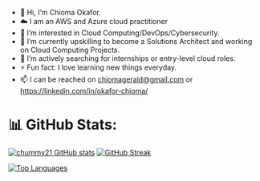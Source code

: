 - 👋 Hi, I’m Chioma Okafor. 
- ☁️ I am an AWS and Azure cloud practitioner
- 👀 I’m interested in Cloud Computing/DevOps/Cybersecurity.
- 🌱 I’m currently upskilling to become a Solutions Architect and working on Cloud Computing Projects.
- 💞️ I’m actively searching for internships or entry-level cloud roles.
- ⚡ Fun fact: I love learning new things everyday. 
- 📫 I can be reached on chiomagerald@gmail.com 
or
https://linkedin.com/in/okafor-chioma/

# 📊 GitHub Stats:
[![chummy21 GitHub stats](https://github-readme-stats.vercel.app/api?username=chummy21&show_icons=true&theme=radical)](https://github.com/chummy21/github-readme-stats)
[![GitHub Streak](https://github-readme-streak-stats.herokuapp.com?user=chummy21&theme=nightowl)](https://git.io/streak-stats)

[![Top Languages](https://github-readme-stats.vercel.app/api/top-langs/?username=chummy21&layout=compact&langs_count=6&title_color=ff69b4&text_color=ffffff&bg_color=000000)](https://github.com/chummy21/)

<!---
Chummy21/Chummy21 is a ✨ special ✨ repository because its `README.md` (this file) appears on your GitHub profile.
You can click the Preview link to take a look at your changes.
--->
